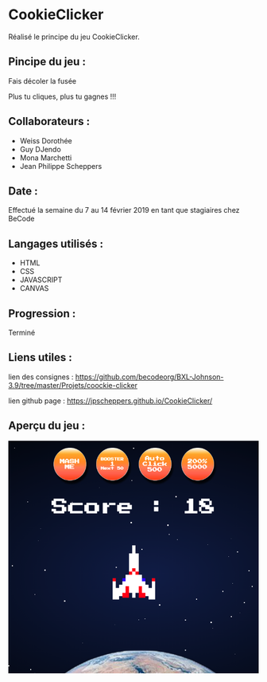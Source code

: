 # CookieClicker

Réalisé le principe du jeu CookieClicker.

## Pincipe du jeu :

Fais décoler la fusée

Plus tu cliques, plus tu gagnes !!!

## Collaborateurs :

+ Weiss Dorothée
+ Guy DJendo
+ Mona Marchetti
+ Jean Philippe Scheppers

## Date :

Effectué la semaine du 7 au 14 février 2019 en tant que stagiaires chez BeCode

## Langages utilisés :

+ HTML
+ CSS
+ JAVASCRIPT
+ CANVAS

## Progression :

Terminé

## Liens utiles :

lien des consignes : <https://github.com/becodeorg/BXL-Johnson-3.9/tree/master/Projets/coockie-clicker>

lien github page : <https://jpscheppers.github.io/CookieClicker/>

## Aperçu du jeu :

![Apercu jeu](img/jeu.png)
